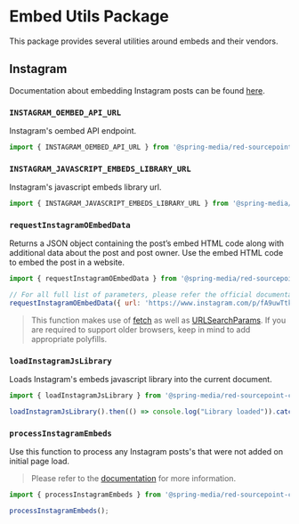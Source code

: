# Embed Utils Package

This package provides several utilities around embeds and their vendors.

## Instagram

Documentation about embedding Instagram posts can be found <a href="https://developers.facebook.com/docs/instagram/embedding" target="_blank" rel="noopener nofollow">here</a>.

### `INSTAGRAM_OEMBED_API_URL`

Instagram's oembed API endpoint.

```javascript
import { INSTAGRAM_OEMBED_API_URL } from '@spring-media/red-sourcepoint-cmp/dist/esm/embed-utils';
```

### `INSTAGRAM_JAVASCRIPT_EMBEDS_LIBRARY_URL`

Instagram's javascript embeds library url.

```javascript
import { INSTAGRAM_JAVASCRIPT_EMBEDS_LIBRARY_URL } from '@spring-media/red-sourcepoint-cmp/dist/esm/embed-utils';
```

### `requestInstagramOEmbedData`

Returns a JSON object containing the post’s embed HTML code along with additional data about the post and post owner. Use the embed HTML code to embed the post in a website.

```javascript
import { requestInstagramOEmbedData } from '@spring-media/red-sourcepoint-cmp/dist/esm/embed-utils';

// For all full list of parameters, please refer the official documentation.
requestInstagramOEmbedData({ url: 'https://www.instagram.com/p/fA9uwTtkSN/' }).then(post => console.log(post)).catch(error => console.log(error));
```

> This function makes use of <a href="https://developer.mozilla.org/de/docs/Web/API/Fetch_API" target="_blank" rel="noopener nofollow">fetch</a> as well as <a href="https://developer.mozilla.org/de/docs/Web/API/URLSearchParams" target="_blank" rel="noopener nofollow">URLSearchParams</a>. 
> If you are required to support older browsers, keep in mind to add appropriate polyfills.

### `loadInstagramJsLibrary`

Loads Instagram's embeds javascript library into the current document.

```javascript
import { loadInstagramJsLibrary } from '@spring-media/red-sourcepoint-cmp/dist/esm/embed-utils';

loadInstagramJsLibrary().then(() => console.log("Library loaded")).catch(error => console.log(error));
```

### `processInstagramEmbeds`

Use this function to process any Instagram posts's that were not added on initial page load.

> Please refer to the <a href="https://developers.facebook.com/docs/instagram/embedding/#embed-js" target="_blank" rel="noopener nofollow">documentation</a> for more information.

```javascript
import { processInstagramEmbeds } from '@spring-media/red-sourcepoint-cmp/dist/esm/embed-utils';

processInstagramEmbeds();
```
